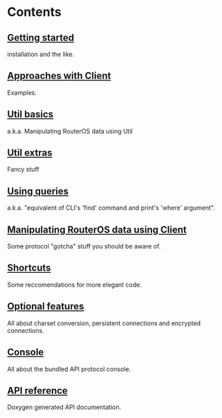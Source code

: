 # Contents
## [Getting started](wiki/Getting-started)
installation and the like.
## [Approaches with Client](wiki/Approaches-with-Client)
Examples.
## [Util basics](wiki/Util-basics)
a.k.a. Manipulating RouterOS data using Util
## [Util extras](wiki/Util-extras)
Fancy stuff
## [Using queries](wiki/Using-queries)
a.k.a. "equivalent of CLI's 'find' command and print's 'where' argument".
## [Manipulating RouterOS data using Client](wiki/Manipulating-RouterOS-data-using-Client)
Some protocol "gotcha" stuff you should be aware of.
## [Shortcuts](wiki/Shortcuts)
Some reccomendations for more elegant code.
## [Optional features](wiki/Optional-features)
All about charset conversion, persistent connections and encrypted connections.
## [Console](wiki/Console)
All about the bundled API protocol console.
## [API reference](http://pear2.github.com/Net_RouterOS/Documentation/1.0.0b5/)
Doxygen generated API documentation.